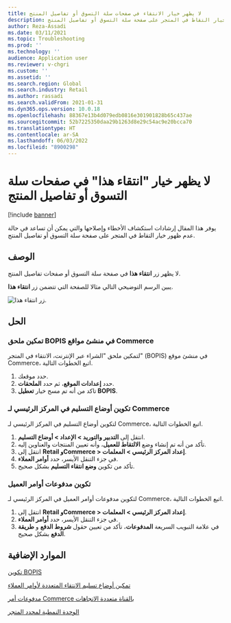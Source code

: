 ```yaml
---
title: لا يظهر خيار الانتقاء في صفحات سلة التسوق أو تفاصيل المنتج
description: يوفر هذا المقال إرشادات استكشاف الأخطاء وإصلاحها والتي يمكن أن تساعد في حالة عدم ظهور خيار التقاط في المتجر على صفحة سلة التسوق أو تفاصيل المنتج.
author: Reza-Assadi
ms.date: 03/11/2021
ms.topic: Troubleshooting
ms.prod: ''
ms.technology: ''
audience: Application user
ms.reviewer: v-chgri
ms.custom: ''
ms.assetid: ''
ms.search.region: Global
ms.search.industry: Retail
ms.author: rassadi
ms.search.validFrom: 2021-01-31
ms.dyn365.ops.version: 10.0.18
ms.openlocfilehash: 88367e13b4d079edb0816e301901828b65c437ae
ms.sourcegitcommit: 52b7225350daa29b1263d8e29c54ac9e20bcca70
ms.translationtype: HT
ms.contentlocale: ar-SA
ms.lasthandoff: 06/03/2022
ms.locfileid: "8900298"
---
```

# <a name="pick-this-up-option-doesnt-appear-on-cart-or-product-details-pages"></a>لا يظهر خيار "انتقاء هذا" في صفحات سلة التسوق أو تفاصيل المنتج

[!include [banner](../../includes/banner.md)]

يوفر هذا المقال إرشادات استكشاف الأخطاء وإصلاحها والتي يمكن أن تساعد في حالة عدم ظهور خيار التقاط في المتجر على صفحة سلة التسوق أو تفاصيل المنتج.

## <a name="description"></a>الوصف

لا يظهر زر **انتقاء هذا** في صفحة سلة التسوق أو صفحات تفاصيل المنتج.

يبين الرسم التوضيحي التالي مثالا للصفحة التي تتضمن زر **انتقاء هذا**.

![زر انتقاء هذا.](media/pickup-button-missing.jpg)

## <a name="resolution"></a>الحل

### <a name="enable-the-bopis-extension-in-commerce-site-builder"></a>تمكين ملحق BOPIS في منشئ مواقع Commerce

لتمكين ملحق "الشراء عبر الإنترنت، الانتقاء في المتجر" (BOPIS) في منشئ موقع Commerce، اتبع الخطوات التالية.

1. حدد موقعك.
1. حدد **إعدادات الموقع**، ثم حدد **الملحقات**.
1. تاكد من أنه تم مسح خيار **تعطيل BOPIS**.

### <a name="configure-modes-of-delivery-in-commerce-headquarters"></a>تكوين أوضاع التسليم في المركز الرئيسي لـ Commerce

لتكوين أوضاع التسليم في المركز الرئيسي لـ Commerce، اتبع الخطوات التالية.

1. انتقل إلى **‏‫التدبير والتوريد‬ \> الإعداد \> أوضاع التسليم**.
1. تأكد من أنه تم إنشاء وضع **الالتقاط للعميل**، وأنه تعيين المنتجات والعناوين إليه.
1. انتقل إلى **Retail وCommerce \> إعداد المركز الرئيسي \> المعلمات**.
1. في جزء التنقل الأيسر، حدد **أوامر العملاء**.
1. تأكد من تكوين **وضع انتقاء التسليم** بشكل صحيح.

### <a name="configure-customer-orders-payments"></a>تكوين مدفوعات أوامر العميل

لتكوين مدفوعات أوامر العميل في المركز الرئيسي لـ Commerce، اتبع الخطوات التالية.

1. انتقل إلى **Retail وCommerce \> إعداد المركز الرئيسي \> المعلمات**.
1. في جزء التنقل الأيسر، حدد **أوامر العملاء**.
1. في علامة التبويب السريعة **المدفوعات**، تأكد من تعيين حقول **شروط الدفع** و **طريقة الدفع** بشكل صحيح.

## <a name="additional-resources"></a>الموارد الإضافية

[تكوين BOPIS](../cpe-bopis.md)

[تمكين أوضاع تسليم الانتقاء المتعددة لأوامر العملاء](../multiple-pickup-modes.md)

[مدفوعات أمر Commerce بالقناة متعددة الاتجاهات](../dev-itpro/commerce-payments.md)

[الوحدة النمطية لمحدد المتجر](../store-selector.md)
